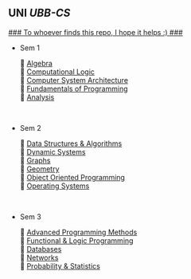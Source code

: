 ## UNI *UBB-CS* ##

[ ### To whoever finds this repo, I hope it helps :) ### ](https://www.youtube.com/watch?v=iik25wqIuFo)

* Sem 1<br />

	📌  [Algebra](https://github.com/917-Truta-David/UBB-CS/tree/master/sem1/algebra) <br />
	📌  [Computational Logic](https://github.com/917-Truta-David/UBB-CS/tree/master/sem1/cl) <br />
	📌  [Computer System Architecture](https://github.com/917-Truta-David/UBB-CS/tree/master/sem1/csa) <br />
	📌  [Fundamentals of Programming](https://github.com/917-Truta-David/UBB-CS/tree/master/sem1/fp) <br />
	📌  [Analysis](https://github.com/917-Truta-David/UBB-CS/tree/master/sem1/analysis) <br />

<br />

*  Sem 2<br />

	📌  [Data Structures & Algorithms](https://github.com/917-Truta-David/UBB-CS/tree/master/sem2/dsa) <br />
	📌  [Dynamic Systems](https://github.com/917-Truta-David/UBB-CS/tree/master/sem2/ds) <br />
	📌  [Graphs](https://github.com/917-Truta-David/UBB-CS/tree/master/sem2/ga) <br />
	📌  [Geometry](https://github.com/917-Truta-David/UBB-CS/tree/master/sem2/geometry) <br />
	📌  [Object Oriented Programming](https://github.com/917-Truta-David/UBB-CS/tree/master/sem2/oop) <br />
	📌  [Operating Systems](https://github.com/917-Truta-David/UBB-CS/tree/master/sem2/os) <br />

<br />

*  Sem 3<br />

	📌  [Advanced Programming Methods]() <br />
	📌  [Functional & Logic Programming]() <br />
	📌  [Databases]() <br />
	📌  [Networks]() <br />
	📌  [Probability & Statistics]() <br />

